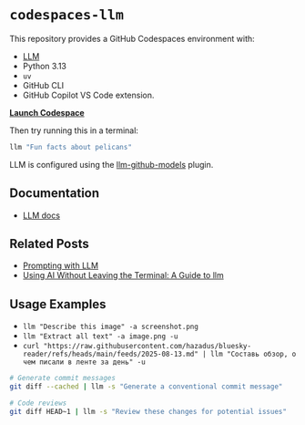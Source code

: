# `codespaces-llm`

This repository provides a GitHub Codespaces environment with:
- [LLM](https://llm.datasette.io/)
- Python 3.13
- `uv`
- GitHub CLI
- GitHub Copilot VS Code extension.

**[Launch Codespace](https://codespaces.new/hazadus/codespaces-llm?quickstart=1)**

Then try running this in a terminal:
```bash
llm "Fun facts about pelicans"
```
LLM is configured using the [llm-github-models](https://github.com/tonybaloney/llm-github-models) plugin.

## Documentation

- [LLM docs](https://llm.datasette.io/en/stable/)

## Related Posts

- [Prompting with LLM](https://building-with-llms-pycon-2025.readthedocs.io/en/latest/prompting.html)
- [Using AI Without Leaving the Terminal: A Guide to llm](https://kashw1n.com/blog/llm-cli/)

## Usage Examples

- `llm "Describe this image" -a screenshot.png`
- `llm "Extract all text" -a image.png -u`
- `curl "https://raw.githubusercontent.com/hazadus/bluesky-reader/refs/heads/main/feeds/2025-08-13.md" | llm "Составь обзор, о чем писали в ленте за день" -u`

```bash
# Generate commit messages
git diff --cached | llm -s "Generate a conventional commit message"

# Code reviews
git diff HEAD~1 | llm -s "Review these changes for potential issues"
```